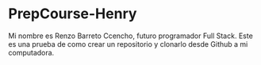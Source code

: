 # PrepCourse-Henry
Mi nombre es Renzo Barreto Ccencho, futuro programador Full Stack.
Este es una prueba de como crear un repositorio y clonarlo desde Github a mi computadora.